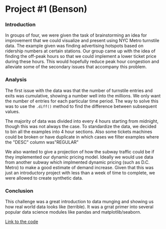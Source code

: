 # Project #1 (Benson)

### Introduction
In groups of four, we were given the task of brainstorming an idea for improvement that we could visualize and present using NYC Metro turnstile data. The example given was finding advertising hotspots based on ridership numbers at certain stations. Our group came up with the idea of finding the off-peak hours so that we could implement a lower ticket price during these hours. This would hopefully reduce peak hour congestion and alleviate some of the secondary issues that accompany this problem.


### Analysis
The first issue with the data was that the number of turnstile entries and exits was cumulative, showing a number well into the millions. We only want the number of entries for each particular time period. The way to solve this was to use the `.diff()` method to find the difference between subsequent values. 

The majority of data was divided into every 4 hours starting from midnight, though this was not always the case. To standardize the data, we decided to bin all the examples into 4 hour sections. 
Also some tickets machines could be broken or have duplicate in which cases we filter examples where the "DESC" column was"REGULAR"

We also wanted to give a projection of how the subway traffic could be if they implemented our dynamic pricing model. Ideally we would use data from another subway which implmented dynamic pricing (such as D.C. Metro) to make a good estimate of demand increase. Given that this was just an introductory project with less than a week of time to complete, we were allowed to create synthetic data.

### Conclusion
This challenge was a great introduction to data munging and showing us how real world data looks like (terrible). It was a grrat primer into several popular data science modules like pandas and matplotlib/seaborn. 


[Link to the code](01-code.py)
